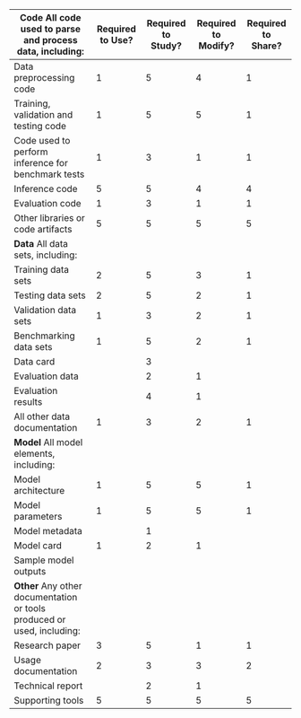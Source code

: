 |**Code** All code used to parse and process data, including:|Required to Use?|Required to Study?|Required to Modify?|Required to Share?|
| --- | --- | --- | --- | --- |
|Data preprocessing code|1|5|4|1|
|Training, validation and testing code|1|5|5|1|
|Code used to perform inference for benchmark tests|1|3|1|1|
|Inference code|5|5|4|4|
|Evaluation code|1|3|1|1|
|Other libraries or code artifacts|5|5|5|5|
|**Data** All data sets, including:|||||
|Training data sets|2|5|3|1|
|Testing data sets|2|5|2|1|
|Validation data sets|1|3|2|1|
|Benchmarking data sets|1|5|2|1|
|Data card||3|||
|Evaluation data||2|1||
|Evaluation results||4|1||
|All other data documentation|1|3|2|1|
|**Model** All model elements, including:|||||
|Model architecture|1|5|5|1|
|Model parameters|1|5|5|1|
|Model metadata||1|||
|Model card|1|2|1||
|Sample model outputs|||||
|**Other** Any other documentation or tools produced or used, including:|||||
|Research paper|3|5|1|1|
|Usage documentation|2|3|3|2|
|Technical report||2|1||
|Supporting tools|5|5|5|5|
